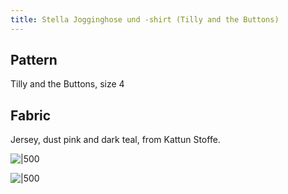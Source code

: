 ```yaml
---
title: Stella Jogginghose und -shirt (Tilly and the Buttons)
---
```

## Pattern
Tilly and the Buttons, size 4

## Fabric
Jersey, dust pink and dark teal, from Kattun Stoffe.


![|500](projects/attachments/DSCF8049.jpg)

![|500](projects/attachments/DSCF8040.jpg)